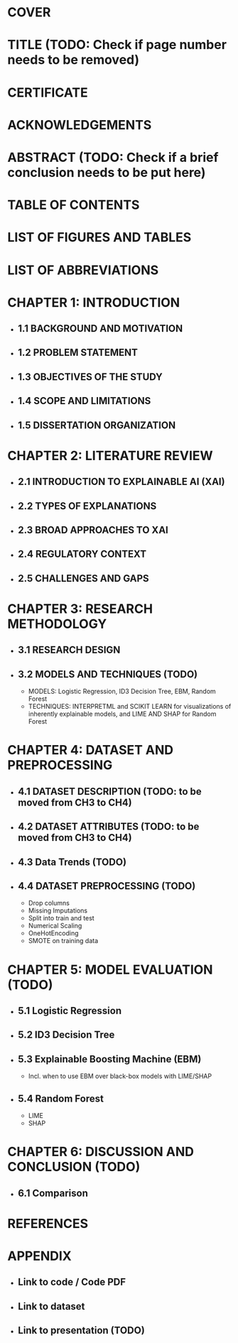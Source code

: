 # COVER
# TITLE (TODO: Check if page number needs to be removed)
# CERTIFICATE
# ACKNOWLEDGEMENTS
# ABSTRACT (TODO: Check if a brief conclusion needs to be put here)
# TABLE OF CONTENTS
# LIST OF FIGURES AND TABLES 
# LIST OF ABBREVIATIONS
# CHAPTER 1: INTRODUCTION
- ## 1.1 BACKGROUND AND MOTIVATION
- ## 1.2 PROBLEM STATEMENT
- ## 1.3 OBJECTIVES OF THE STUDY
- ## 1.4 SCOPE AND LIMITATIONS
- ## 1.5 DISSERTATION ORGANIZATION
# CHAPTER 2: LITERATURE REVIEW 
- ## 2.1 INTRODUCTION TO EXPLAINABLE AI (XAI) 
- ## 2.2 TYPES OF EXPLANATIONS
- ## 2.3 BROAD APPROACHES TO XAI
- ## 2.4 REGULATORY CONTEXT 
- ## 2.5 CHALLENGES AND GAPS
# CHAPTER 3: RESEARCH METHODOLOGY
- ## 3.1 RESEARCH DESIGN
- ## 3.2 MODELS AND TECHNIQUES (TODO)
    + MODELS: Logistic Regression, ID3 Decision Tree, EBM, Random Forest
    + TECHNIQUES: INTERPRETML and SCIKIT LEARN for visualizations of inherently explainable models, and LIME AND SHAP for Random Forest
# CHAPTER 4: DATASET AND PREPROCESSING
- ## 4.1 DATASET DESCRIPTION (TODO: to be moved from CH3 to CH4)
- ## 4.2 DATASET ATTRIBUTES (TODO: to be moved from CH3 to CH4)
- ## 4.3 Data Trends (TODO)
- ## 4.4 DATASET PREPROCESSING (TODO)
    + Drop columns
    + Missing Imputations
    + Split into train and test
    + Numerical Scaling
    + OneHotEncoding
    + SMOTE on training data
# CHAPTER 5: MODEL EVALUATION (TODO)
- ## 5.1 Logistic Regression
- ## 5.2 ID3 Decision Tree
- ## 5.3 Explainable Boosting Machine (EBM)
    + Incl. when to use EBM over black-box models with LIME/SHAP
- ## 5.4 Random Forest
    + LIME
    + SHAP
# CHAPTER 6: DISCUSSION AND CONCLUSION (TODO)
- ## 6.1 Comparison

# REFERENCES 
# APPENDIX 
- ## Link to code / Code PDF
- ## Link to dataset
- ## Link to presentation (TODO)
